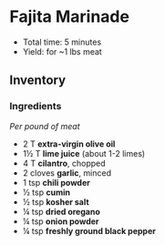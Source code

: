 # Fajita Marinade

- Total time: 5 minutes
- Yield: for ~1 lbs meat

## Inventory

### Ingredients

_Per pound of meat_

- 2 T **extra-virgin olive oil**
- 1½ T **lime juice** (about 1-2 limes)
- 4 T **cilantro**, chopped
- 2 cloves **garlic**, minced
- 1 tsp **chili powder**
- ½ tsp **cumin**
- ½ tsp **kosher salt**
- ¼ tsp **dried oregano**
- ¼ tsp **onion powder**
- ¼ tsp **freshly ground black pepper**
